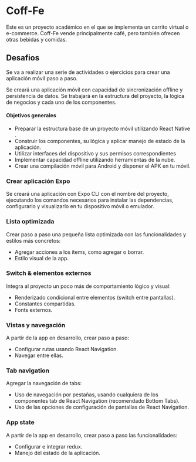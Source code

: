 # Coff-Fe

Este es un proyecto académico en el que se implementa un carrito virtual o e-commerce. Coff-Fe vende principalmente café, pero también ofrecen otras bebidas y comidas.

## Desafios

Se va a realizar una serie de actividades o ejercicios para crear una aplicación móvil paso a paso.

Se creará una aplicación móvil con capacidad de sincronización offline y persistencia de datos. Se trabajará en la estructura del proyecto, la lógica de negocios y cada uno de los componentes.

#### Objetivos generales

- Preparar la estructura base de un proyecto móvil utilizando React Native .
- Construir los componentes, su lógica y aplicar manejo de estado de la aplicación.
- Utilizar interfaces del dispositivo y sus permisos correspondientes
- Implementar capacidad offline utilizando herramientas de la nube.
- Crear una compilación móvil para Android y disponer el APK en tu móvil.

### Crear aplicación Expo

Se creará una aplicación con Expo CLI con el nombre del proyecto, ejecutando los comandos necesarios para instalar las dependencias, configurarlo y visualizarlo en tu dispositivo móvil o emulador.

### Lista optimizada

Crear paso a paso una pequeña lista optimizada con las funcionalidades y estilos más concretos:

- Agregar acciones a los ítems, como agregar o borrar.
- Estilo visual de la app.

### Switch & elementos externos

Integra al proyecto un poco más de comportamiento lógico y visual:

- Renderizado condicional entre elementos (switch entre pantallas).
- Constantes compartidas.
- Fonts externos.

### Vistas y navegación

A partir de la app en desarrollo, crear paso a paso:

- Configurar rutas usando React Navigation.
- Navegar entre ellas.

### Tab navigation

Agregar la navegación de tabs:

- Uso de navegación por pestañas, usando cualquiera de los componentes tab de React Navigation (recomendado Bottom Tabs).
- Uso de las opciones de configuración de pantallas de React Navigation.

### App state

A partir de la app en desarrollo, crear paso a paso las funcionalidades:

- Configurar e integrar redux.
- Manejo del estado de la aplicación.
